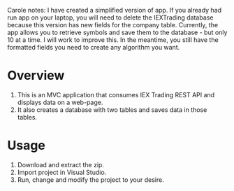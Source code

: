 Carole notes:  I have created a simplified version of app.  If you already had run app on your laptop, you will need to delete the IEXTrading database because this version has new fields for the company table.
Currently, the app allows you to retrieve symbols and save them to the database - but only 10 at a time.  I will work to improve this.
In the meantime, you still have the formatted fields you need to create any algorithm you want.



# Overview
1. This is an MVC application that consumes IEX Trading REST API and displays data on a web-page.
2. It also creates a database with two tables and saves data in those tables.

# Usage
1. Download and extract the zip.
2. Import project in Visual Studio.
3. Run, change and modify the project to your desire.


